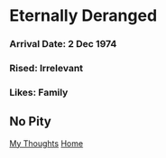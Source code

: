 # Eternally Deranged
### Arrival Date: 2 Dec 1974
### Rised: Irrelevant
### Likes: Family
## No Pity

[My Thoughts](https:www//youtube.com/watch?v=RtHt_Id-N2w)
[Home](https://GonzoBFMC.github.io)
